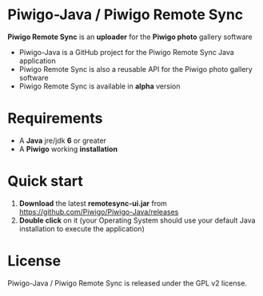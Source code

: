 # Piwigo-Java / Piwigo Remote Sync

**Piwigo Remote Sync** is an **uploader** for the **Piwigo photo** gallery software

* Piwigo-Java is a GitHub project for the Piwigo Remote Sync Java application
* Piwigo Remote Sync is also a reusable API for the Piwigo photo gallery software
* Piwigo Remote Sync is available in **alpha** version

# Requirements

* A **Java** jre/jdk **6** or greater
* A **Piwigo** working **installation**

# Quick start

1. **Download** the latest **remotesync-ui.jar** from https://github.com/Piwigo/Piwigo-Java/releases
2. **Double click** on it (your Operating System should use your default Java installation to execute the application)

# License

Piwigo-Java / Piwigo Remote Sync is released under the GPL v2 license.
